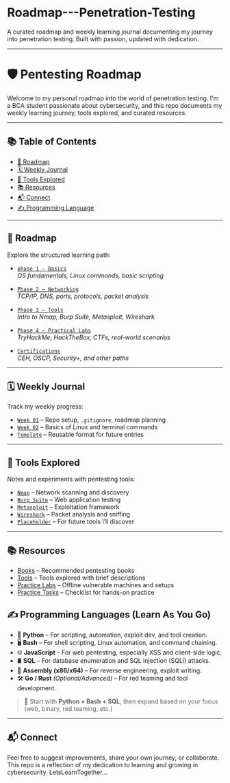 # Roadmap---Penetration-Testing
A curated roadmap and weekly learning journal documenting my journey into penetration testing. Built with passion, updated with dedication.

---

# 🛡️ Pentesting Roadmap

Welcome to my personal roadmap into the world of penetration testing. I'm a BCA student passionate about cybersecurity, and this repo documents my weekly learning journey, tools explored, and curated resources.

---

## 📚 Table of Contents

- [🚀 Roadmap](#-roadmap)
- [🗓 Weekly Journal](#-weekly-journal)
- [🧰 Tools Explored](#-tools-explored)
- [📚 Resources](#-resources)
- [📬 Connect](#-connect)
- [✍️ Programming Language](#-programming-language) 

---

## 🚀 Roadmap

Explore the structured learning path:

- [`phase 1 - Basics`](roadmap/phase-1-basics.md)  
  *OS fundamentals, Linux commands, basic scripting*

- [`Phase 2 – Networking`](roadmap/phase-2-networking.md)  
  *TCP/IP, DNS, ports, protocols, packet analysis*

- [`Phase 3 – Tools`](roadmap/phase-3-tools.md)  
  *Intro to Nmap, Burp Suite, Metasploit, Wireshark*

- [`Phase 4 – Practical Labs`](roadmap/phase-4-practical.md)  
  *TryHackMe, HackTheBox, CTFs, real-world scenarios*

- [`Certifications`](roadmap/certifications.md)  
  *CEH, OSCP, Security+, and other paths*

---

## 🗓 Weekly Journal

Track my weekly progress:

- [`Week 01`](weekly-journal/week-01.md) – Repo setup, `.gitignore`, roadmap planning  
- [`Week 02`](weekly-journal/week-02.md) – Basics of Linux and terminal commands  
- [`Template`](weekly-journal/template.md) – Reusable format for future entries

---

## 🧰 Tools Explored

Notes and experiments with pentesting tools:

- [`Nmap`](tools/nmap/overview.md) – Network scanning and discovery  
- [`Burp Suite`](tools/burp-suite/overview.md) – Web application testing  
- [`Metasploit`](tools/metasploit/overview.md) – Exploitation framework  
- [`Wireshark`](tools/wireshark/overview.md) – Packet analysis and sniffing  
- [`Placeholder`](tools/placeholder.md) – For future tools I’ll discover

---

## 📚 Resources

- [Books](Resources/books.md) – Recommended pentesting books  
- [Tools](Tools/tools.md) – Tools explored with brief descriptions  
- [Practice Labs](Practice-Labs/offline-labs.md) – Offline vulnerable machines and setups  
- [Practice Tasks](Practice-Labs/task-checklist.md) – Checklist for hands-on practice

## ✍️ Programming Languages (Learn As You Go)

- 🐍 **Python** – For scripting, automation, exploit dev, and tool creation.
- 🖥️ **Bash** – For shell scripting, Linux automation, and command chaining.
- 🌐 **JavaScript** – For web pentesting, especially XSS and client-side logic.
- 🛢️ **SQL** – For database enumeration and SQL injection (SQLi) attacks.
- 🧬 **Assembly (x86/x64)** – For reverse engineering, exploit writing.
- 🛠️ **Go / Rust** *(Optional/Advanced)* – For red teaming and tool development.

> 🔁 Start with **Python + Bash + SQL**, then expand based on your focus (web, binary, red teaming, etc.)

---

## 📬 Connect

Feel free to suggest improvements, share your own journey, or collaborate.  
This repo is a reflection of my dedication to learning and growing in cybersecurity.
LetsLearnTogether...
